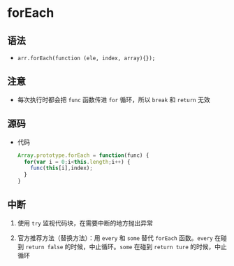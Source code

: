 # forEach

## 语法

  - `arr.forEach(function (ele, index, array){});`

## 注意

  - 每次执行时都会把 `func` 函数传进 `for` 循环，所以 `break` 和 `return` 无效

## 源码

  - 代码

    ```js
    Array.prototype.forEach = function(func) {
      for(var i = 0;i<this.length;i++) {
        func(this[i],index);
      }
    }
    ```

## 中断

1.  使用 `try` 监视代码块，在需要中断的地方抛出异常

2.  官方推荐方法（替换方法）：用 `every` 和 `some` 替代 `forEach` 函数。`every` 在碰到 `return false` 的时候，中止循环。`some` 在碰到 `return ture` 的时候，中止循环
